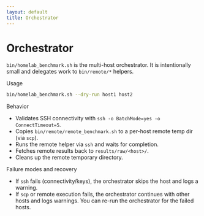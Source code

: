 ```yaml
---
layout: default
title: Orchestrator
---
```


# Orchestrator

`bin/homelab_benchmark.sh` is the multi-host orchestrator. It is intentionally small and delegates work to `bin/remote/*` helpers.

Usage

```bash
bin/homelab_benchmark.sh --dry-run host1 host2
```

Behavior

- Validates SSH connectivity with `ssh -o BatchMode=yes -o ConnectTimeout=5`.
- Copies `bin/remote/remote_benchmark.sh` to a per-host remote temp dir (via `scp`).
- Runs the remote helper via `ssh` and waits for completion.
- Fetches remote results back to `results/raw/<host>/`.
- Cleans up the remote temporary directory.

Failure modes and recovery

- If `ssh` fails (connectivity/keys), the orchestrator skips the host and logs a warning.
- If `scp` or remote execution fails, the orchestrator continues with other hosts and logs warnings. You can re-run the orchestrator for the failed hosts.
